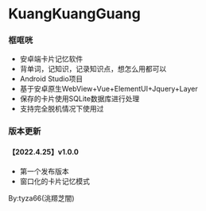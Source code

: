 # KuangKuangGuang
### 框哐咣
- 安卓端卡片记忆软件
- 背单词，记知识，记录知识点，想怎么用都可以
- Android Studio项目
- 基于安卓原生WebView+Vue+ElementUI+Jquery+Layer
- 保存的卡片使用SQLite数据库进行处理
- 支持完全脱机情况下使用过

### 版本更新
#### 【2022.4.25】v1.0.0
- 第一个发布版本
- 窗口化的卡片记忆模式

By:tyza66(洮羱芝闇)